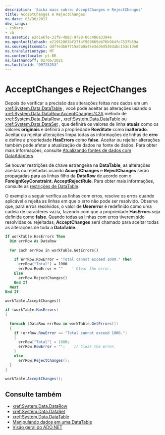 ```yaml
---
description: 'Saiba mais sobre: AcceptChanges e RejectChanges'
title: AcceptChanges e RejectChanges
ms.date: 03/30/2017
dev_langs:
- csharp
- vb
ms.assetid: e2d1a6fe-31f9-4b83-9728-06c406a3394e
ms.openlocfilehash: e21952063bf27f4f969669eb76b964fc7537b59a
ms.sourcegitcommit: ddf7edb67715a5b9a45e3dd44536dabc153c1de0
ms.translationtype: MT
ms.contentlocale: pt-BR
ms.lasthandoff: 02/06/2021
ms.locfileid: "99725253"
---
```

# <a name="acceptchanges-and-rejectchanges"></a>AcceptChanges e RejectChanges

Depois de verificar a precisão das alterações feitas nos dados em um <xref:System.Data.DataTable> , você pode aceitar as alterações usando o <xref:System.Data.DataRow.AcceptChanges%2A> método de <xref:System.Data.DataRow> , <xref:System.Data.DataTable> ou <xref:System.Data.DataSet> , que definirá os valores de linha **atuais** como os valores **originais** e definirá a propriedade **RowState** como **inalterado**. Aceitar ou rejeitar alterações limpa todas as informações de linhas de **erro** e define a propriedade **HasErrors** como **false**. Aceitar ou rejeitar alterações também pode afetar a atualização de dados na fonte de dados. Para obter mais informações, consulte [Atualizando fontes de dados com DataAdapters](../updating-data-sources-with-dataadapters.md).  
  
 Se houver restrições de chave estrangeira na **DataTable**, as alterações aceitas ou rejeitadas usando **AcceptChanges** e **RejectChanges** serão propagadas para as linhas filho da **DataRow** de acordo com o **ForeignKeyConstraint. AcceptRejectRule**. Para obter mais informações, consulte as [restrições de DataTable](datatable-constraints.md).  
  
 O exemplo a seguir verifica as linhas com erros, resolve os erros quando aplicável e rejeita as linhas em que o erro não pode ser resolvido. Observe que, para erros resolvidos, o valor de **Usererror** é redefinido como uma cadeia de caracteres vazia, fazendo com que a propriedade **HasErrors** seja definida como **false**. Quando todas as linhas com erros tiverem sido resolvidas ou rejeitadas, **AcceptChanges** será chamado para aceitar todas as alterações de toda a **DataTable**.  
  
```vb  
If workTable.HasErrors Then  
  Dim errRow As DataRow  
  
  For Each errRow in workTable.GetErrors()  
  
    If errRow.RowError = "Total cannot exceed 1000." Then  
      errRow("Total") = 1000  
      errRow.RowError = ""    ' Clear the error.  
    Else  
      errRow.RejectChanges()  
    End If  
  Next  
End If  
  
workTable.AcceptChanges()  
```  
  
```csharp  
if (workTable.HasErrors)  
{  
  
  foreach (DataRow errRow in workTable.GetErrors())  
  {  
    if (errRow.RowError == "Total cannot exceed 1000.")  
    {  
      errRow["Total"] = 1000;  
      errRow.RowError = "";    // Clear the error.  
    }  
    else  
      errRow.RejectChanges();  
  }  
}  
  
workTable.AcceptChanges();  
```  
  
## <a name="see-also"></a>Consulte também

- <xref:System.Data.DataRow>
- <xref:System.Data.DataSet>
- <xref:System.Data.DataTable>
- [Manipulando dados em uma DataTable](manipulating-data-in-a-datatable.md)
- [Visão geral do ADO.NET](../ado-net-overview.md)
